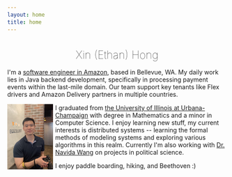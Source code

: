 ```yaml
---
layout: home
title: home
---
```


<h1 style="text-align: center; font-weight: lighter; font-size: 25px"> Xin (Ethan) Hong </h1>

I'm a <u>software engineer in Amazon</u>, based in Bellevue, WA. My daily work lies in Java backend development, specifically in processing payment events within the last-mile domain. Our team support key tenants like Flex drivers and Amazon Delivery partners in multiple countries.

<img align="left" width="105" height="150" style="margin-right: 5px;" src="/assets/img/me.jpg">

I graduated from <u> the University of Illinois at Urbana-Champaign</u> with degree in Mathematics and a minor in Computer Science. I enjoy learning new stuff, my current interests is distributed systems -- learning the formal methods of modeling systems and exploring various algorithms in this realm. Currently I'm also working with [Dr. Navida Wang](https://www.navidawang.com/) on projects in political science.

I enjoy paddle boarding, hiking, and Beethoven :)